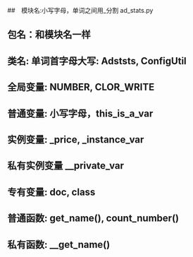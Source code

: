  ##　模块名:小写字母，单词之间用_分割 ad_stats.py
 ##  包名：和模块名一样
 ##  类名: 单词首字母大写: Adststs, ConfigUtil
 ##  全局变量: NUMBER, CLOR_WRITE
 ##  普通变量: 小写字母，this_is_a_var
 ##  实例变量: _price, _instance_var
 ##  私有实例变量 __private_var
 ##  专有变量: __doc__, __class__
 ##  普通函数: get_name(), count_number()
 ##  私有函数: __get_name()
